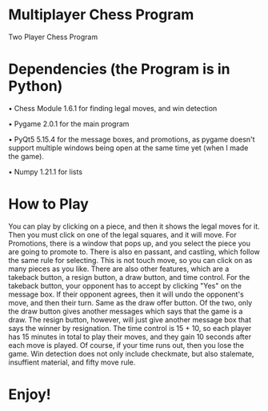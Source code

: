 # Multiplayer Chess Program
 
Two Player Chess Program

# Dependencies (the Program is in Python)
• Chess Module 1.6.1 for finding legal moves, and win detection

• Pygame 2.0.1 for the main program

• PyQt5 5.15.4 for the message boxes, and promotions, as pygame doesn't support multiple windows being open at the same time yet (when I made the game).

• Numpy 1.21.1 for lists
 
# How to Play
You can play by clicking on a piece, and then it shows the legal moves for it. Then you must click on one of the legal squares, and it will move. For Promotions, there is a window that pops up, and you select the piece you are going to promote to. There is also en passant, and castling, which follow the same rule for selecting. This is not touch move, so you can click on as many pieces as you like. There are also other features, which are a takeback button, a resign button, a draw button, and time control. For the takeback button, your opponent has to accept by clicking "Yes" on the message box. If their opponent agrees, then it will undo the opponent's move, and then their turn. Same as the draw offer button. Of the two, only the draw button gives another messages which says that the game is a draw. The resign button, however, will just give another message box that says the winner by resignation. The time control is 15 + 10, so each player has 15 minutes in total to play their moves, and they gain 10 seconds after each move is played. Of course, if your time runs out, then you lose the game. Win detection does not only include checkmate, but also stalemate, insuffient material, and fifty move rule. 

# Enjoy!

